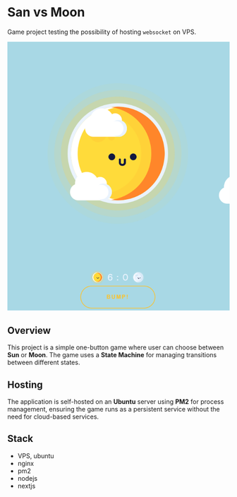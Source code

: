 # San vs Moon

Game project testing the possibility of hosting `websocket` on VPS.

[![Screen](https://github.com/bbrojson/galvanize/blob/trunk/screenshot.png)](https://galvanize-ecru.vercel.app/)

## Overview

This project is a simple one-button game where user can choose between **Sun** or **Moon**. The game uses a **State Machine** for managing transitions between different states.

## Hosting

The application is self-hosted on an **Ubuntu** server using **PM2** for process management, ensuring the game runs as a persistent service without the need for cloud-based services.

## Stack

- VPS, ubuntu
- nginx
- pm2
- nodejs
- nextjs
